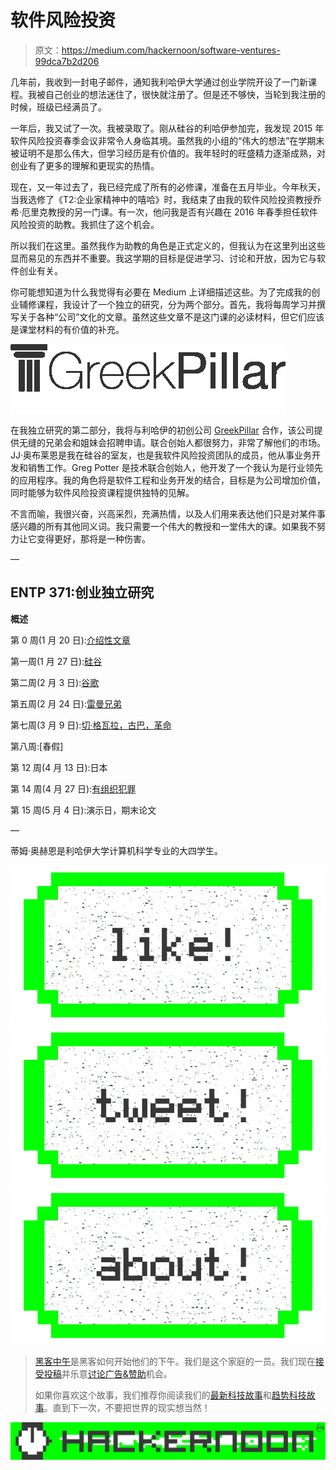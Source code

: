 # 软件风险投资

> 原文：<https://medium.com/hackernoon/software-ventures-99dca7b2d206>

几年前，我收到一封电子邮件，通知我利哈伊大学通过创业学院开设了一门新课程。我被自己创业的想法迷住了，很快就注册了。但是还不够快，当轮到我注册的时候，班级已经满员了。

一年后，我又试了一次。我被录取了。刚从硅谷的利哈伊参加完，我发现 2015 年软件风险投资春季会议非常令人身临其境。虽然我的小组的“伟大的想法”在学期末被证明不是那么伟大，但学习经历是有价值的。我年轻时的旺盛精力逐渐成熟，对创业有了更多的理解和更现实的热情。

现在，又一年过去了，我已经完成了所有的必修课，准备在五月毕业。今年秋天，当我选修了《T2:企业家精神中的嘻哈》时，我结束了由我的软件风险投资教授乔希·厄里克教授的另一门课。有一次，他问我是否有兴趣在 2016 年春季担任软件风险投资的助教。我抓住了这个机会。

所以我们在这里。虽然我作为助教的角色是正式定义的，但我认为在这里列出这些显而易见的东西并不重要。我这学期的目标是促进学习、讨论和开放，因为它与软件创业有关。

你可能想知道为什么我觉得有必要在 Medium 上详细描述这些。为了完成我的创业辅修课程，我设计了一个独立的研究，分为两个部分。首先，我将每周学习并撰写关于各种“公司”文化的文章。虽然这些文章不是这门课的必读材料，但它们应该是课堂材料的有价值的补充。

[![](img/dccb55a825a6dc7de841805478e491ab.png)](http://greekpillar.com/?ref=svbp)

在我独立研究的第二部分，我将与利哈伊的初创公司 [GreekPillar](http://greekpillar.com/?ref=svbp) 合作，该公司提供无缝的兄弟会和姐妹会招聘申请。联合创始人都很努力，非常了解他们的市场。JJ·奥布莱恩是我在硅谷的室友，也是我软件风险投资团队的成员，他从事业务开发和销售工作。Greg Potter 是技术联合创始人，他开发了一个我认为是行业领先的应用程序。我的角色将是软件工程和业务开发的结合，目标是为公司增加价值，同时能够为软件风险投资课程提供独特的见解。

不言而喻，我很兴奋，兴高采烈，充满热情，以及人们用来表达他们只是对某件事感兴趣的所有其他同义词。我只需要一个伟大的教授和一堂伟大的课。如果我不努力让它变得更好，那将是一种伤害。

—

## **ENTP 371:创业独立研究**

**概述**

第 0 周(1 月 20 日):[介绍性文章](/p/99dca7b2d206)

第一周(1 月 27 日):[硅谷](/@Tohearn/what-s-up-with-silicon-valley-f5a6d920c621)

第二周(2 月 3 日):[谷歌](/@Tohearn/how-google-works-1b66fc9b35fc)

第五周(2 月 24 日):[雷曼兄弟](/@Tohearn/too-big-to-fail-cb62006611ce)

第七周(3 月 9 日):[切·格瓦拉，古巴，革命](/@Tohearn/on-revolution-cb5ffa6c8a6a#.fwk6tvi50)

第八周:[春假]

第 12 周(4 月 13 日):日本

第 14 周(4 月 27 日):[有组织犯罪](/@Tohearn/organized-crime-6f11e729a87#.8j9rt47pw)

第 15 周(5 月 4 日):演示日，期末论文

—

蒂姆·奥赫恩是利哈伊大学计算机科学专业的大四学生。

[![](img/50ef4044ecd4e250b5d50f368b775d38.png)](http://bit.ly/HackernoonFB)[![](img/979d9a46439d5aebbdcdca574e21dc81.png)](https://goo.gl/k7XYbx)[![](img/2930ba6bd2c12218fdbbf7e02c8746ff.png)](https://goo.gl/4ofytp)

> [黑客中午](http://bit.ly/Hackernoon)是黑客如何开始他们的下午。我们是这个家庭的一员。我们现在[接受投稿](http://bit.ly/hackernoonsubmission)并乐意[讨论广告&赞助](mailto:partners@amipublications.com)机会。
> 
> 如果你喜欢这个故事，我们推荐你阅读我们的[最新科技故事](http://bit.ly/hackernoonlatestt)和[趋势科技故事](https://hackernoon.com/trending)。直到下一次，不要把世界的现实想当然！

[![](img/be0ca55ba73a573dce11effb2ee80d56.png)](https://goo.gl/Ahtev1)